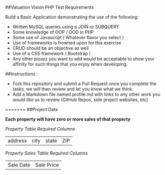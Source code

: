 ##Valuation Vision PHP Test Requirements

 Build a Basic Application demonstrating the use of the following: 
 
 - Written MySQL queries using a JOIN or SUBQUERY
 - Some knowledge of OOP / OOD in PHP  
 - Some use of Javascript ( Whatever flavor you select )
 - Use of frameworks is frowned upon for this exercise
 - CRUD should be an objective as well
 - Use of a CSS framework ( Bootstrap )
 - Any other pizazz you want to add would be acceptable to show your affinity for such things that you enjoy when developing.
	
##Instructions :
 
 - Fork this repository and submit a Pull Request once you complete the tasks, we will then review and let you know what we think.
 - Add a Markdown file named profile.md with links to any other work you would like us to review (GitHub Repos, side project websites, etc)
 
=======
##Project Data

**Each property will have zero or more sales of that property**

_Property Table Required Columns_

<table>
	<tr>
		<td>address</td>
		<td>city</td>
		<td>state</td>
		<td>ZIP</td>
	</tr>
</table>

_Property Sales Table Required Columns_

<table>
	<tr>
		<td>Sale Date</td>
		<td>Sale Price</td>
	</tr>
</table>
